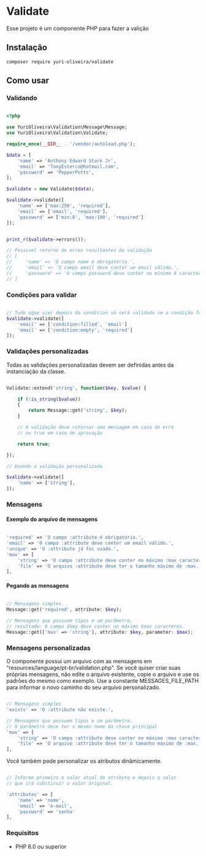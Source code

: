 # Validate

Esse projeto é um componente PHP para fazer a valição

## Instalação

```shell
composer require yuri-oliveira/validate
```

## Como usar

### Validando

```php

<?php

use YuriOliveira\Validation\Message\Message;
use YuriOliveira\Validation\Validate;

require_once(__DIR__ . '/vendor/autoload.php');

$data = [
    'name' => 'Anthony Edward Stark Jr',
    'email' => 'TonyEsterco@hotmail.com',
    'password' => 'PepperPotts',
];

$validate = new Validate($data);

$validate->validate([
    'name' => ['max:250', 'required'],
    'email' => ['email', 'required'],
    'password' => ['min:8', 'max:100', 'required']
]);


print_r($validate->errors());

// Possivel retorno de erros resultantes da validação
// [
//     'name' => 'O campo name é obrigatório.',
//     'email' => 'O campo email deve conter um email válido.',
//     'password' => 'O campo password deve conter no mínimo 8 caracteres.'
// ]

```

### Condições para validar

```php

// Tudo oque vier depois da condition só será validado se a condição for atendida
$validate->validate([
    'email' => ['condition:filled', 'email']
    'email' => ['condition:empty', 'required']
]);

```

### Validações personalizadas

Todas as validações personalizadas devem ser definidas antes da instanciação da classe.

```php

Validate::extend('string', function($key, $value) {

    if (!is_string($value))
    {
        return Message::get('string', $key);
    }

    // A validação deve rotornar uma mensagem em caso de erro
    // ou true em caso de aprovação

    return true;

});

// Usando a validação personalizada

$validate->validate([
    'name' => ['string'],
]);

```

### Mensagens

#### Exemplo do arquivo de mensagens

```php

'required' => 'O campo :attribute é obrigatório.',
'email' => 'O campo :attribute deve conter um email válido.',
'unique' => 'O :attribute já foi usado.',
'max' => [
    'string' => 'O campo :attribute deve conter no máximo :max caracteres.',
    'file' => 'O arquivo :attribute deve ter o tamanho máximo de :max.'
],

```

#### Pegando as mensagens

```php

// Mensagens simples.
Message::get('required', attribute: $key);

// Mensagens que possuem tipos e um parâmetro.
// resultado: O campo $key deve conter no máximo $max caracteres.
Message::get(['max' => 'string'], attribute: $key, parameter: $max);

```

### Mensagens personalizadas

O componente possui um arquivo com as mensagens em "resources/language/pt-br/validation.php". Se você quiser criar suas próprias mensagens, não edite o arquivo existente, copie o arquivo e use os padrões do mesmo como exemplo. Use a constante MESSAGES_FILE_PATH para informar o novo caminho do seu arquivo personalizado.

```php

// Mensagens simples
'exists' => 'O :attribute não existe.',

// Mensagens que possuem tipos e um parâmetro.
// O parâmetro deve ter o mesmo nome da chave principal
'max' => [
    'string' => 'O campo :attribute deve conter no máximo :max caracteres.',
    'file' => 'O arquivo :attribute deve ter o tamanho máximo de :max.'
],

```

Você também pode personalizar os atributos dinâmicamente.

```php

// Informe primeiro o valor atual do atributo e depois o valor
// que irá substiruir o valor original.

'attributes' => [
    'name' => 'nome',
    'email' => 'e-mail',
    'password' => 'senha'
],

```


### Requisitos

- PHP 8.0 ou superior

